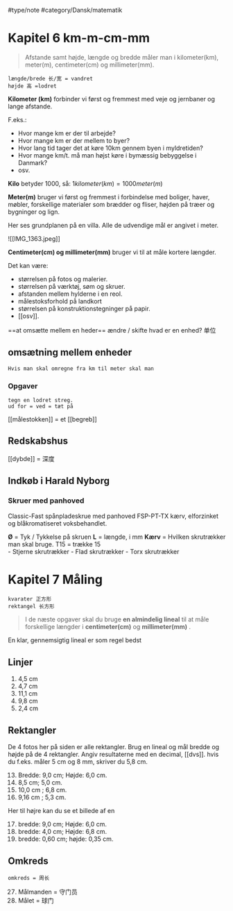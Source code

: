#type/note #category/Dansk/matematik 

# Kapitel 6 km-m-cm-mm
> Afstande samt højde, længde og bredde måler man i kilometer(km), meter(m), centimeter(cm) og millimeter(mm). 

	længde/brede 长/宽 = vandret 
	højde 高 =lodret 

**Kilometer (km)** forbinder vi først og fremmest med veje og jernbaner og lange afstande. 

F.eks.:
- Hvor mange km er der til arbejde?
- Hvor mange km er der mellem to byer?
- Hvor lang tid tager det at køre 10km gennem byen i myldretiden?
- Hvor mange km/t. må man højst køre i bymæssig bebyggelse i Danmark?
- osv.

**Kilo** betyder 1000, så:
$1 kilometer(km) = 1000 meter(m)$

**Meter(m)** bruger vi først og fremmest i forbindelse med boliger, haver, møbler, forskellige materialer som brædder og fliser, højden på træer og bygninger og lign. 

Her ses grundplanen på en villa. Alle de udvendige mål er angivet i meter. 

![[IMG_1363.jpeg]]

**Centimeter(cm) og millimeter(mm)** bruger vi til at måle kortere længder. 

Det kan være:
- størrelsen på fotos og malerier.
- størrelsen på værktøj, søm og skruer.
- afstanden mellem hylderne i en reol.
- målestoksforhold på landkort
- størrelsen på konstruktionstegninger på papir.
- [[osv]].







==at omsætte mellem en heder==
	ændre / skifte
	hvad er en enhed? 单位

## omsætning mellem enheder
	Hvis man skal omregne fra km til meter skal man 

### Opgaver 
	tegn en lodret streg. 
	ud for = ved = tæt på 

[[målestokken]] = et [[begreb]]

## Redskabshus
[[dybde]] = 深度

## Indkøb i Harald Nyborg
### Skruer med panhoved
Classic-Fast spånpladeskrue med panhoved FSP-PT-TX kærv, elforzinket og blåkromatiseret voksbehandlet. 

**Ø** = Tyk / Tykkelse på skruen
**L** = længde, i mm
**Kærv** = Hvilken skrutrækker man skal bruge. T15 = trække 15  
	- Stjerne skrutrækker
	- Flad skrutrækker
	- Torx skrutrækker


# Kapitel 7 Måling

	kvarater 正方形
	rektangel 长方形

> I de næste opgaver skal du bruge **en almindelig lineal** til at måle forskellige længder i **centimeter(cm)** og **millimeter(mm)** .

En klar, gennemsigtig lineal er som regel bedst
## Linjer


1. 4,5 cm
2. 4,7 cm
3. 11,1 cm
4. 9,8 cm
5. 2,4 cm

## Rektangler
De 4 fotos her på siden er alle rektangler. Brug en lineal og mål bredde og højde på de 4 rektangler. Angiv resultaterne med en decimal, [[dvs]]. hvis du f.eks. måler 5 cm og 8 mm, skriver du 5,8 cm. 

13. Bredde: 9,0 cm; Højde: 6,0 cm.
14. 8,5 cm; 5,0 cm.
15. 10,0 cm ; 6,8 cm.
16. 9,16 cm ; 5,3 cm. 

Her til højre kan du se et billede af en 

17. bredde: 9,0 cm; Højde: 6,0 cm.
18. bredde: 4,0 cm; Højde: 6,8 cm.
19. bredde: 0,60 cm; højde: 0,35 cm.

## Omkreds 
	omkreds = 周长

27. Målmanden = 守门员
28. Målet = 球门


